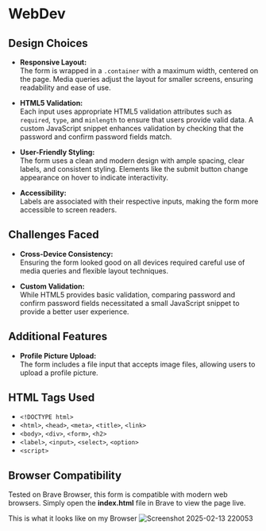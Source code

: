 # WebDev

## Design Choices

- **Responsive Layout:**  
  The form is wrapped in a `.container` with a maximum width, centered on the page. Media queries adjust the layout for smaller screens, ensuring readability and ease of use.

- **HTML5 Validation:**  
  Each input uses appropriate HTML5 validation attributes such as `required`, `type`, and `minlength` to ensure that users provide valid data. A custom JavaScript snippet enhances validation by checking that the password and confirm password fields match.

- **User-Friendly Styling:**  
  The form uses a clean and modern design with ample spacing, clear labels, and consistent styling. Elements like the submit button change appearance on hover to indicate interactivity.

- **Accessibility:**  
  Labels are associated with their respective inputs, making the form more accessible to screen readers.

## Challenges Faced

- **Cross-Device Consistency:**  
  Ensuring the form looked good on all devices required careful use of media queries and flexible layout techniques.
  
- **Custom Validation:**  
  While HTML5 provides basic validation, comparing password and confirm password fields necessitated a small JavaScript snippet to provide a better user experience.

## Additional Features

- **Profile Picture Upload:**  
  The form includes a file input that accepts image files, allowing users to upload a profile picture.

## HTML Tags Used

- `<!DOCTYPE html>`
- `<html>`, `<head>`, `<meta>`, `<title>`, `<link>`
- `<body>`, `<div>`, `<form>`, `<h2>`
- `<label>`, `<input>`, `<select>`, `<option>`
- `<script>`

## Browser Compatibility

Tested on Brave Browser, this form is compatible with modern web browsers. Simply open the **index.html** file in Brave to view the page live.

This is what it looks like on my Browser 
![Screenshot 2025-02-13 220053](https://github.com/user-attachments/assets/a0042803-56ac-473d-8a92-20da38a1d7a5)

